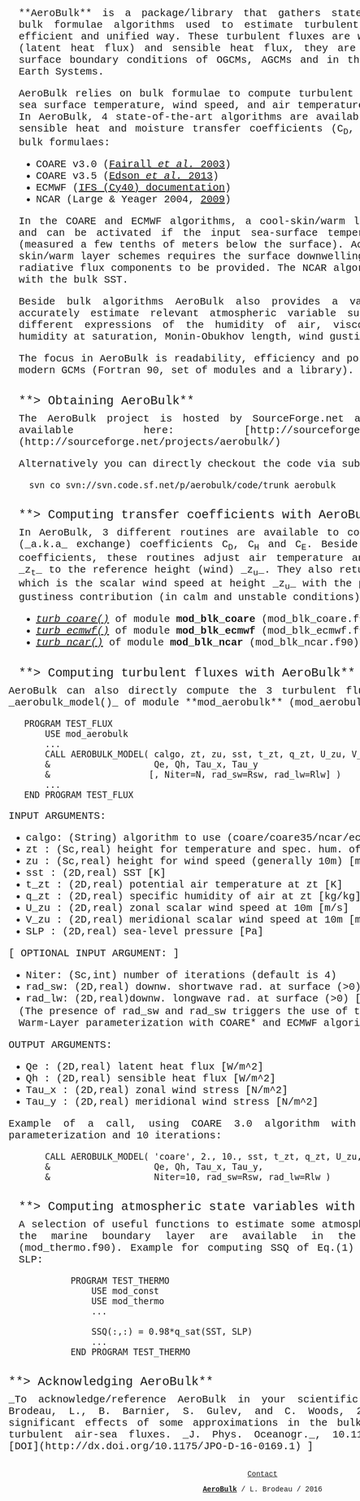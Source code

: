 <center><embed type="image/png" src="images/aerobulk_logo.png" style="width:500px"></center>

<div style="margin: 35px 40px 0px 60px; font-family: Courier New; font-size: 20px;width: 960px;" align="justify">**AeroBulk** is a package/library that gathers state-of-the-art aerodynamic bulk formulae algorithms used to estimate turbulent air-sea fluxes in an efficient and unified way. These turbulent fluxes are wind stress, evaporation (latent heat flux) and sensible heat flux, they are needed as part of the surface boundary conditions of OGCMs, AGCMs and in the coupling interface of Earth Systems.  

AeroBulk relies on bulk formulae to compute turbulent air-sea fluxes from the sea surface temperature, wind speed, and air temperature and specific humidity. In AeroBulk, 4 state-of-the-art algorithms are available to compute the drag, sensible heat and moisture transfer coefficients (C<sub>D</sub>, C<sub>H</sub> and C<sub>E</sub>) used in the bulk formulaes:

*   COARE v3.0 ([Fairall _et al._ 2003](http://dx.doi.org/10.1175/1520-0442(2003)016<0571:BPOASF>2.0.CO;2))
*   COARE v3.5 ([Edson _et al._ 2013](http://dx.doi.org/10.1175/jpo-d-12-0173.1)<a>)</a>
*   <a>ECMWF (</a>[IFS (Cy40) documentation](https://software.ecmwf.int/wiki/display/IFS/CY40R1+Official+IFS+Documentation))
*   NCAR (Large & Yeager 2004, [2009](http://dx.doi.org/10.1007/s00382-008-0441-3))

In the COARE and ECMWF algorithms, a cool-skin/warm layer scheme is included and can be activated if the input sea-surface temperature is the bulk SST (measured a few tenths of meters below the surface). Activation of these cool-skin/warm layer schemes requires the surface downwelling shortwave and longwave radiative flux components to be provided. The NCAR algorithm is to be used only with the bulk SST.  

Beside bulk algorithms AeroBulk also provides a variety of functions to accurately estimate relevant atmospheric variable such as density of air, different expressions of the humidity of air, viscosity of air, specific humidity at saturation, Monin-Obukhov length, wind gustiness, etc...  

The focus in AeroBulk is readability, efficiency and portability towards either modern GCMs (Fortran 90, set of modules and a library).</div>

<div style="margin: 35px 40px 0px 60px; font-family: Courier New; font-size: 24px;width: 960px;" align="left">**> Obtaining AeroBulk**</div>

<div style="margin: 10px 40px 0px 60px; font-family: Courier New; font-size: 20px;width: 960px;" align="justify">The AeroBulk project is hosted by SourceForge.net and the source code is available here: [http://sourceforge.net/projects/aerobulk/](http://sourceforge.net/projects/aerobulk/)  

Alternatively you can directly checkout the code via subversion:

      svn co svn://svn.code.sf.net/p/aerobulk/code/trunk aerobulk

</div>

<div style="margin: 35px 40px 0px 60px; font-family: Courier New; font-size: 24px;width: 960px;" align="left">**> Computing transfer coefficients with AeroBulk**</div>

<div style="margin: 10px 40px 0px 60px; font-family: Courier New; font-size: 20px;width: 960px;" align="justify">In AeroBulk, 3 different routines are available to compute the bulk transfer (_a.k.a_ exchange) coefficients C<sub>D</sub>, C<sub>H</sub> and C<sub>E</sub>. Beside computing the transfer coefficients, these routines adjust air temperature and humidity from height _z<sub>t</sub>_ to the reference height (wind) _z<sub>u</sub>_. They also return the bulk wind speed, which is the scalar wind speed at height _z<sub>u</sub>_ with the potential inclusion of a gustiness contribution (in calm and unstable conditions).

*   _[turb_coare()](src/turb_coare.html)_ of module **mod_blk_coare** (mod_blk_coare.f90)
*   _[turb_ecmwf()](src/turb_ecmwf.html)_ of module **mod_blk_ecmwf** (mod_blk_ecmwf.f90)
*   _[turb_ncar()](src/turb_ncar.html)_ of module **mod_blk_ncar** (mod_blk_ncar.f90)

</div>

<div style="margin: 35px 40px 0px 60px; font-family: Courier New; font-size: 24px;width: 960px;" align="left">**> Computing turbulent fluxes with AeroBulk**</div>

<div style="margin: 10px 40px 0px 40px; font-family: Courier; font-size: 20px;width: 960px;" align="justify">AeroBulk can also directly compute the 3 turbulent fluxes with the routine _aerobulk_model()_ of module **mod_aerobulk** (mod_aerobulk.f90):

       PROGRAM TEST_FLUX
           USE mod_aerobulk
           ...
           CALL AEROBULK_MODEL( calgo, zt, zu, sst, t_zt, q_zt, U_zu, V_zu, SLP, &
           &                    Qe, Qh, Tau_x, Tau_y                             &
           &                   [, Niter=N, rad_sw=Rsw, rad_lw=Rlw] )
           ...
       END PROGRAM TEST_FLUX

INPUT ARGUMENTS:

*   calgo: (String) algorithm to use (coare/coare35/ncar/ecmwf)
*   zt : (Sc,real) height for temperature and spec. hum. of air [m]
*   zu : (Sc,real) height for wind speed (generally 10m) [m]
*   sst : (2D,real) SST [K]
*   t_zt : (2D,real) potential air temperature at zt [K]
*   q_zt : (2D,real) specific humidity of air at zt [kg/kg]
*   U_zu : (2D,real) zonal scalar wind speed at 10m [m/s]
*   V_zu : (2D,real) meridional scalar wind speed at 10m [m/s]
*   SLP : (2D,real) sea-level pressure [Pa]

[ OPTIONAL INPUT ARGUMENT: ]

*   Niter: (Sc,int) number of iterations (default is 4)
*   rad_sw: (2D,real) downw. shortwave rad. at surface (>0) [W/m^2]
*   rad_lw: (2D,real)downw. longwave rad. at surface (>0) [W/m^2]

<div style="margin: -18px 40px 0px 20px; font-family: Courier; font-size: 18x;width: 860px;" align="left">(The presence of rad_sw and rad_sw triggers the use of the Cool-Skin Warm-Layer parameterization with COARE* and ECMWF algorithms)</div>

OUTPUT ARGUMENTS:

*   Qe : (2D,real) latent heat flux [W/m^2]
*   Qh : (2D,real) sensible heat flux [W/m^2]
*   Tau_x : (2D,real) zonal wind stress [N/m^2]
*   Tau_y : (2D,real) meridional wind stress [N/m^2]

Example of a call, using COARE 3.0 algorithm with cool-skin warm-layer parameterization and 10 iterations:

           CALL AEROBULK_MODEL( 'coare', 2., 10., sst, t_zt, q_zt, U_zu, V_zu, SLP, &
           &                    Qe, Qh, Tau_x, Tau_y,                               &
           &                    Niter=10, rad_sw=Rsw, rad_lw=Rlw )

</div>

<div style="margin: 35px 40px 0px 60px; font-family: Courier New; font-size: 24px;width: 960px;" align="left">**> Computing atmospheric state variables with AeroBulk**</div>

<div style="margin: 10px 40px 0px 60px; font-family: Courier New; font-size: 20px;width: 960px;" align="justify">A selection of useful functions to estimate some atmospheric state variables of the marine boundary layer are available in the module **mod_thermo** (mod_thermo.f90).  
Example for computing SSQ of Eq.(1) out of the SST and the SLP:

              PROGRAM TEST_THERMO
                  USE mod_const
                  USE mod_thermo
                  ...

                  SSQ(:,:) = 0.98*q_sat(SST, SLP)
                  ...
              END PROGRAM TEST_THERMO

</div>

<div style="margin: 35px 40px 0px 40px; font-family: Courier; font-size: 24px;width: 960px;" align="left">**> Acknowledging AeroBulk**</div>

<div style="margin: 10px 40px 0px 40px; font-family: Courier; font-size: 20px;width: 960px;" align="justify">_To acknowledge/reference AeroBulk in your scientific work, please cite:_  
Brodeau, L., B. Barnier, S. Gulev, and C. Woods, 2016: Climatologically significant effects of some approximations in the bulk parameterizations of turbulent air-sea fluxes. _J. Phys. Oceanogr._, 10.1175/JPO-D-16-0169.1. [ [DOI](http://dx.doi.org/10.1175/JPO-D-16-0169.1) ]  
</div>

<center>

<div style="margin: 35px 40px 0px 60px; font-family: Courier New; font-size: 14px;width: 960px;" align="center"><u>Contact</u>  

[**AeroBulk**](http://sourceforge.net/projects/aerobulk/) / L. Brodeau / 2016</div>

</center>
